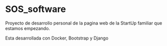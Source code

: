 # SOS_software

Proyecto de desarrollo personal de la pagina web de la StartUp familiar que estamos empezando.

Esta desarrollada con Docker, Bootstrap y Django
